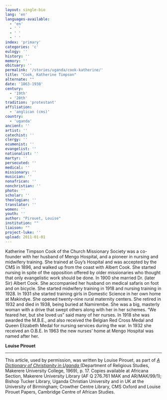 ```yaml
---
layout: single-bio
lang: 'en'
languages-available:
  - 'en'
  - ' '
  - ' '
  - ' '
index: 'primary'
categories: 'c'
eulogy: ''
history: ''
memory: ''
obituary: ''
permalink: '/stories/uganda/cook-katherine/'
title: "Cook, Katherine Timpson"
alternate: ""
date: '1863-1938'
century:
  - '19th'
  - '20th'
tradition: 'protestant'
affiliation:
  - 'anglican (cms)'
country:
  - 'uganda'
ancient: ''
artist: ''
catechist: ''
clergy: ''
ecumenist: ''
evangelist: ''
nationalist: ''
martyr: ''
persecuted: ''
medical: ''
missionary: ''
musician: ''
nonafrican: ''
nonchristian: ''
photo: ''
scholar: ''
theologian: ''
translator: ''
women: ''
youth: ''
author: "Pirouet, Louise"
institution: ""
liaison: ""
project-luke: ''
upload: 2011-01-01
---
```




Katherine Timpson Cook of the Church Missionary Society was a co-founder with her husband of Mengo Hospital, and a pioneer in nursing and midwifery training. She trained at Guy’s Hospital and was accepted by the CMS in 1896, and walked up from the coast with Albert Cook. She started nursing in spite of the opposition offered by older missionaries who thought that only evangelistic work should be done. In 1900 she married Dr. (later Sir) Albert Cook. She accompanied her husband on medical safaris on foot and on bicycle. She started midwifery training in 1918 and nursing training in 1928. In 1931 she started training girls in Domestic Science in her own home at Makindye. She opened twenty-nine rural maternity centers. She retired in 1932 and died in 1938, being buried at Namirembe. She was a big, masterly woman with a drive that swept others along with her in her schemes. “We feared her, but she loved us” said many of her nurses. In 1918 she was awarded the M.B.E., and also received the Belgian Red Cross Medal and Queen Elizabeth Medal for nursing services during the war. In 1932 she received an O.B.E. In 1963 the new nurses’ home at Mengo Hospital was named after her.

**Louise Pirouet**

---

This article, used by permission, was written by Louise Pirouet, as part of *[A Dictionary of Christianity in Uganda ](../pirouet-foreword/)*(Department of Religious Studies, Makerere University College, 1969), p. 17. Copies available at Africana Section, Makerere University Library (AF Q 276.761 MAK and AR/MAK/99/1); Bishop Tucker Library, Uganda Christian University and in UK at the University of Birmingham; Crowther Centre Library, CMS Oxford and Louise Pirouet Papers, Cambridge Centre of African Studies.